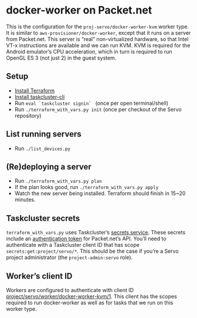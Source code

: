 # docker-worker on Packet.net

This is the configuration for the `proj-servo/docker-worker-kvm` worker type.
It is similar to `aws-provisioner/docker-worker`,
except that it runs on a server from Packet.net.
This server is “real” non-virtualized hardware,
so that Intel VT-x instructions are available and we can run KVM.
KVM is required for the Android emulator’s CPU acceleration,
which in turn is required to run OpenGL ES 3 (not just 2) in the guest system.

## Setup

* [Install Terraform](https://www.terraform.io/downloads.html)
* [Install taskcluster-cli](https://github.com/taskcluster/taskcluster-cli/#installation)
* Run ``eval `taskcluster signin` `` (once per open terminal/shell)
* Run `./terraform_with_vars.py init` (once per checkout of the Servo repository)

## List running servers

* Run `./list_devices.py`

## (Re)deploying a server

* Run `./terraform_with_vars.py plan`
* If the plan looks good, run `./terraform_with_vars.py apply`
* Watch the new server being installed. Terraform should finish in 15~20 minutes.

## Taskcluster secrets

`terraform_with_vars.py` uses Taskcluster’s
[secrets service](https://tools.taskcluster.net/secrets/).
These secrets include an [authentication token](
https://app.packet.net/projects/e3d0d8be-9e4c-4d39-90af-38660eb70544/settings/api-keys)
for Packet.net’s API.
You’ll need to authenticate with a Taskcluster client ID
that has scope `secrets:get:project/servo/*`.
This should be the case if you’re a Servo project administrator (the `project-admin:servo` role).

## Worker’s client ID

Workers are configured to authenticate with client ID
[project/servo/worker/docker-worker-kvm/1](
https://tools.taskcluster.net/auth/clients/project%2Fservo%2Fworker%2Fdocker-worker-kvm%2F1).
This client has the scopes required to run docker-worker
as well as for tasks that we run on this worker type.